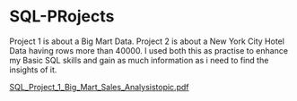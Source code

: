 # SQL-PRojects
Project 1 is about a Big Mart Data.
Project 2 is about a  New York City Hotel Data having rows more than 40000.
I used both this as practise to enhance my Basic SQL skills and gain as much information as i need to find the insights of it.

[SQL_Project_1_Big_Mart_Sales_Analysistopic.pdf](https://github.com/RageshRathod/SQL-PRojects/files/11828286/SQL_Project_1_Big_Mart_Sales_Analysistopic.pdf)
